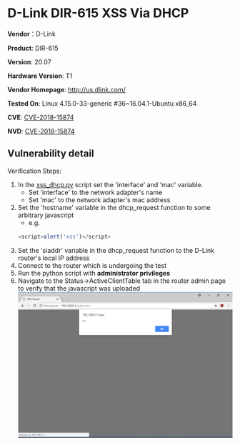 # D-Link DIR-615 XSS Via DHCP #

**Vendor**：D-Link

**Product**: DIR-615

**Version**: 20.07

**Hardware Version**: T1

**Vendor Homepage**: http://us.dlink.com/

**Tested On**: Linux 4.15.0-33-generic #36~16.04.1-Ubuntu x86_64

**CVE**: [CVE-2018-15874](http://cve.mitre.org/cgi-bin/cvename.cgi?name=CVE-2018-15874)

**NVD**: [CVE-2018-15874](https://nvd.nist.gov/vuln/detail/CVE-2018-15874)

## Vulnerability detail ##

Verification Steps:

1. In the [xss_dhcp.py](https://github.com/reevesrs24/cve/blob/master/D-Link_DIR-615/xss_DHCP/xss_dhcp.py) script set the 'interface' and 'mac' variable.
    - Set 'interface' to the network adapter's name
    - Set 'mac' to the network adapter's mac address
2. Set the 'hostname' variable in the dhcp_request function to some arbitrary javascript
    - e.g.
    ```javascript
    <script>alert('xss')</script>
    ```
3. Set the 'siaddr' variable in the dhcp_request function to the D-Link router's local IP address
4. Connect to the router which is undergoing the test
5. Run the python script with **administrator privileges**
6. Navigate to the Status->ActiveClientTable tab in the router admin page to verify that the javascript was uploaded
![alt text](screenshots/xss_dhcp.png "")
